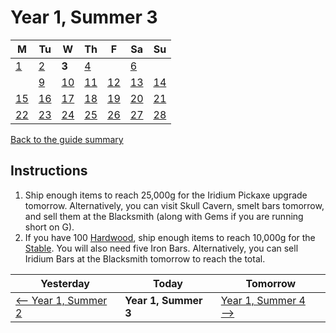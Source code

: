 # Year 1, Summer 3

| M                          | Tu                        | W                         | Th                        | F                         | Sa                        | Su                        |
| -------------------------- | ------------------------- | ------------------------- | ------------------------- |-------------------------- | ------------------------- | ------------------------- |
| [1](year-1-summer-1.md)    | [2](year-1-summer-2.md)   | **3**                     | [4](year-1-summer-4.md)   |                           | [6](year-1-summer-6.md)   |                           |
|                            | [9](year-1-summer-9.md)   | [10](year-1-summer-10.md) | [11](year-1-summer-11.md) | [12](year-1-summer-12.md) | [13](year-1-summer-13.md) | [14](year-1-summer-14.md) |
| [15](year-1-summer-15.md)  | [16](year-1-summer-16.md) | [17](year-1-summer-17.md) | [18](year-1-summer-18.md) | [19](year-1-summer-19.md) | [20](year-1-summer-20.md) | [21](year-1-summer-21.md) |
| [22](year-1-summer-22.md)  | [23](year-1-summer-23.md) | [24](year-1-summer-24.md) | [25](year-1-summer-25.md) | [26](year-1-summer-26.md) | [27](year-1-summer-27.md) | [28](year-1-summer-28.md) |

[Back to the guide summary](readme.md)

## Instructions

1. Ship enough items to reach 25,000g for the Iridium Pickaxe upgrade tomorrow. Alternatively, you can visit Skull Cavern, smelt bars tomorrow, and sell them at the Blacksmith (along with Gems if you are running short on G).
2. If you have 100 [Hardwood](https://stardewvalleywiki.com/Hardwood), ship enough items to reach 10,000g for the [Stable](https://stardewvalleywiki.com/Stable). You will also need five Iron Bars. Alternatively, you can sell Iridium Bars at the Blacksmith tomorrow to reach the total.

| Yesterday                                   | Today                 | Tomorrow                                    |
| ------------------------------------------- | --------------------- | ------------------------------------------- |
| [⟵ Year 1, Summer 2](year-1-summer-2.md)   | **Year 1, Summer 3**  | [Year 1, Summer 4 ⟶](year-1-summer-4.md)   |
